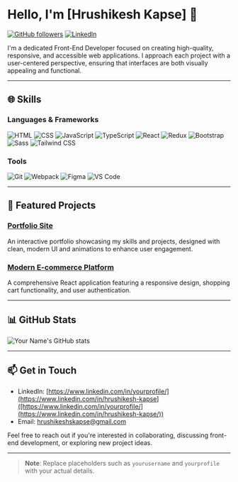 # Hello, I'm [Hrushikesh Kapse] 👋

[![GitHub followers]([https://img.shields.io/github/followers/yourusername?label=Follow&style=social)](https://github.com/yourusername](https://github.com/Hrushi-00))
[![LinkedIn]([https://img.shields.io/badge/LinkedIn-blue?logo=linkedin&logoColor=white)](https://www.linkedin.com/in/yourprofile/](https://www.linkedin.com/in/hrushikesh-kapse/))

I'm a dedicated Front-End Developer focused on creating high-quality, responsive, and accessible web applications. I approach each project with a user-centered perspective, ensuring that interfaces are both visually appealing and functional.

---

## 🌐 Skills

### Languages & Frameworks
![HTML](https://img.shields.io/badge/HTML5-E34F26?style=for-the-badge&logo=html5&logoColor=white)
![CSS](https://img.shields.io/badge/CSS3-1572B6?style=for-the-badge&logo=css3&logoColor=white)
![JavaScript](https://img.shields.io/badge/JavaScript-F7DF1E?style=for-the-badge&logo=javascript&logoColor=black)
![TypeScript](https://img.shields.io/badge/TypeScript-007ACC?style=for-the-badge&logo=typescript&logoColor=white)
![React](https://img.shields.io/badge/React-20232A?style=for-the-badge&logo=react&logoColor=61DAFB)
![Redux](https://img.shields.io/badge/Redux-764ABC?style=for-the-badge&logo=redux&logoColor=white)
![Bootstrap](https://img.shields.io/badge/Bootstrap-563D7C?style=for-the-badge&logo=bootstrap&logoColor=white)
![Sass](https://img.shields.io/badge/Sass-CC6699?style=for-the-badge&logo=sass&logoColor=white)
![Tailwind CSS](https://img.shields.io/badge/Tailwind_CSS-38B2AC?style=for-the-badge&logo=tailwind-css&logoColor=white)

### Tools
![Git](https://img.shields.io/badge/Git-F05032?style=for-the-badge&logo=git&logoColor=white)
![Webpack](https://img.shields.io/badge/Webpack-8DD6F9?style=for-the-badge&logo=webpack&logoColor=black)
![Figma](https://img.shields.io/badge/Figma-F24E1E?style=for-the-badge&logo=figma&logoColor=white)
![VS Code](https://img.shields.io/badge/VS_Code-0078D4?style=for-the-badge&logo=visual-studio-code&logoColor=white)

---

## 📁 Featured Projects
### [Portfolio Site]([https://github.com/yourusername/Portfolio](https://portfolioo-flame.vercel.app/))
An interactive portfolio showcasing my skills and projects, designed with clean, modern UI and animations to enhance user engagement.

### [Modern E-commerce Platform]([https://github.com/yourusername/E-commerce](https://ecommerce-eight-liart-90.vercel.app/))
A comprehensive React application featuring a responsive design, shopping cart functionality, and user authentication.


---

## 📊 GitHub Stats

![Your Name's GitHub stats](https://github-readme-stats.vercel.app/api?username=yourusername&show_icons=true&theme=default)

---

## 📫 Get in Touch

- LinkedIn: [https://www.linkedin.com/in/yourprofile/](https://www.linkedin.com/in/hrushikesh-kapse]([https://www.linkedin.com/in/yourprofile/](https://www.linkedin.com/in/hrushikesh-kapse/))
- Email: [hrushikeshskapse@gmail.com](hrushikeshskapse@gmail.com)

Feel free to reach out if you're interested in collaborating, discussing front-end development, or exploring new project ideas.

---

> **Note**: Replace placeholders such as `yourusername` and `yourprofile` with your actual details.
